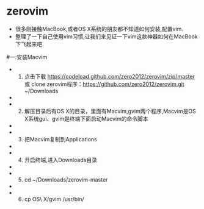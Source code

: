 zerovim
=======
- 很多刚接触MacBook,或者OS X系统的朋友都不知道如何安装,配置vim.
- 整理了一下自己使用vim习惯,让我们来见证一下vim这款神器如何在MacBook下飞起来吧.

#一:安装Macvim

- 1. 点击下载 https://codeload.github.com/zero2012/zerovim/zip/master 或 clone zerovim程序：https://github.com/zero2012/zerovim.git  ~/Downloads
-
- 2. 解压目录后有OS X的目录，里面有Macvim,gvim两个程序,Macvim是OS X系统gui、gvim是终端下面启动Macvim的命令脚本
-
- 3. 把Macvim复制到Applications
-
- 4. 开启终端,进入Downloads目录
-
- 5. cd ~/Downloads/zerovim-master
-
- 6. cp  OS\ X/gvim  /usr/bin/



